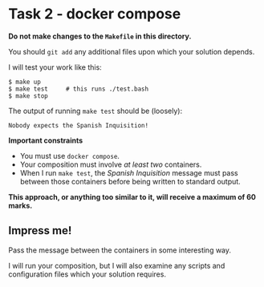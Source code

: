 # Task 2 - docker compose

**Do not make changes to the `Makefile` in this directory.**

You should `git add` any additional files upon which your solution depends.

I will test your work like this:

```
$ make up
$ make test     # this runs ./test.bash
$ make stop
```

The output of running `make test` should be (loosely):

```
Nobody expects the Spanish Inquisition!
```

**Important constraints**

- You must use `docker compose`.
- Your composition must involve *at least two* containers.
- When I run `make test`, the *Spanish Inquisition* message must pass between those containers before being
  written to standard output.

**This approach, or anything too similar to it, will receive a maximum of 60 marks.**

## Impress me!

Pass the message between the containers in some interesting way.

I will run your composition, but I will also examine any scripts and configuration files which your solution
requires.
